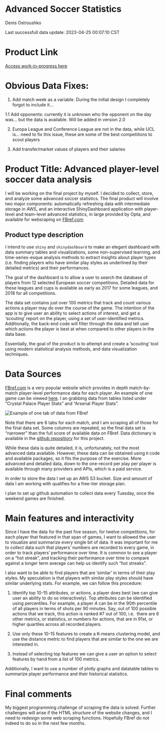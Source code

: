 Advanced Soccer Statistics
================
Denis Ostroushko

<!-- gfm -->

Last successfull data update: 2023-04-25 00:07:10 CST

# Product Link

[Access work-in-progress
here](https://kexite.shinyapps.io/soccer_dashboard/)

# Obvious Data Fixes:

1.  Add match week as a variable. During the initial design I completely
    forgot to include it…

1.1 Add opponents: currently it is unknown who the opponent on the day
was… but the data is available. Will be added in version 2.0

2.  Europa League and Conference League are not in the data, while UCL
    is… need to fix this issue, these are some of the best competiitons
    to scout players

3.  Add transfer/market values of players and their salaries

# Product Title: Advanced player-level soccer data analysis

I will be working on the final project by myself. I decided to collect,
store, and analyze some advanced soccer statistics. The final product
will involve two major components: automatically refreshing data with
intermediate storage in AWS, and an interactive ShinyDashboard
application with player-level and team-level advanced statistics, in
large provided by Opta, and available for websraping on
[FBref.com](https://fbref.com/en/)

## Product type description

I intend to use `shiny` and `shinydashboard` to make an elegant
dashboard with data summary tables and visualizations, some
non-supervised learning, and time-series-esque analysis methods to
extract insights about player types (i.e. finding players who have
similar play styles as underlined by their detailed metrics) and their
performances.

The goal of the dashboard is to allow a user to search the database of
players from 12 selected European soccer competitions. Detailed data for
these leagues and cups is available as early as 2017 for some leagues,
and 2018 for all competitions.

The data set contains just over 100 metrics that track and count various
actions a player may do over the course of the game. The intention of
the app is to give user an ability to select actions of interest, and
get a ‘scouting’ report on the player, using a set of user-identified
metrics. Additionally, the back-end code will filter through the data
and tell user which actions the player is best at when compared to other
players in the data base.

Essentially, the goal of the product is to attempt and create a
‘scouting’ tool using modern statistical analysis methods, and data
visualization techniques.

# Data Sources

[FBref.com](https://fbref.com/en/) is a very popular website which
provides in depth match-by-match player-level performance data for each
player. An example of one game can be viewed
[here](https://fbref.com/en/matches/e62f6e78/Crystal-Palace-Arsenal-August-5-2022-Premier-League).
I an grabbing data from tables listed under “Crystal Palace Player
Stats” and “Arsenal Player Stats”.

![Example of one tab of data from
FBref](/Users/denisostroushko/Desktop/R/GitRepos/soccer_dashboard/Data%20sample.png)

Note that there are 6 tabs for each match, and I am scraping all of
those for the final data set. Some columns are repeated, so the final
data set is “narrower” than the full score of available data on FBref.
Data dictionary is available in the [github
repositiory](https://github.com/denisostroushko1/soccer_dashboard/blob/main/FBref%20Advanced%20Soccer%20Data%20Disctionary.csv)
for this project.

While these data is quite detailed, it is, unfortunately, not the most
advanced data available. However, these data can be obtained using `R`
code and available packages, so it fits the purpose of the exercise.
More advanced and detailed data, down to the one-record per play per
player is available through many providers and APIs, which is a paid
service.

In order to store the data I set up an AWS S3 bucket. Size and amount of
data I am working with qualifies for a free-tier storage plan.

I plan to set up github automation to collect data every Tuesday, once
the weekend games are finished.

# Main features and interactivity

Since I have the data for the past five season, for twelve competitions,
for each player that featured in that span of games, I want to allowed
the user to visualize and summarize every single bit of data. It was
important for me to collect data such that players’ numbers are recorded
to every game, in order to track players’ performance over time. It is
common to see a player on a “hot streak”, and tracking their performance
over time to compare against a longer term average can help us identify
such “hot streaks”.

I also want to be able to find players that are ‘similar’ in terms of
their play styles. My speculation is that players with similar play
styles should have similar underlying stats. For example, we can follow
this procedure:

1.  Identify top 10-15 attributes, or actions, a player does best (we
    can give user an ability to do so interactively). Top attributes can
    be identified using percentiles. For example, a player $A$ can be in
    the 90th percentile of all players in terms of shots per 90 minutes.
    Say, out of 100 possible actions that we track, this action is
    ranked \#7 out of 100, i.e.  there are 6 other metrics, or
    statistics, or numbers for actions, that are in 91st, or higher
    quartiles across all recorded players.

2.  Use only these 10-15 features to create a K-means clustering model,
    and use the distance metric to find players that are similar to the
    one we are interested in.

3.  Instead of selecting top features we can give a user an option to
    select features by hand from a list of 100 metrics.

Additionally, I want to use a number of plotly graphs and datatable
tables to summarize player performance and their historical statistics.

# Final comments

My biggest programming challenge of scraping the data is solved. Further
challenges will arise if the HTML structure of the website changes, and
I need to redesign some web scraping functions. Hopefully FBref do not
indeed to do so in the next few months.
